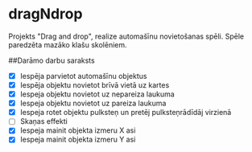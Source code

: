 # dragNdrop
Projekts "Drag and drop", realize automašīnu novietošanas spēli. Spēle paredzēta mazāko klašu skolēniem.

##Darāmo darbu saraksts
- [x] Iespēja parvietot automašīnu objektus
- [x] Iespēja objektu novietot brīvā vietā uz kartes
- [x] Iespeja objektu novietot uz nepareiza laukuma
- [x] Iespeja objektu novietot uz pareiza laukuma
- [x] Iespeja rotet objektu pulksteņ un pretēj pulksteņrādīdāj virzienā
- [ ] Skaņas effekti
- [x] Iespeja mainit objekta izmeru X asi
- [x] Iespeja mainit objekta izmeru Y asi
